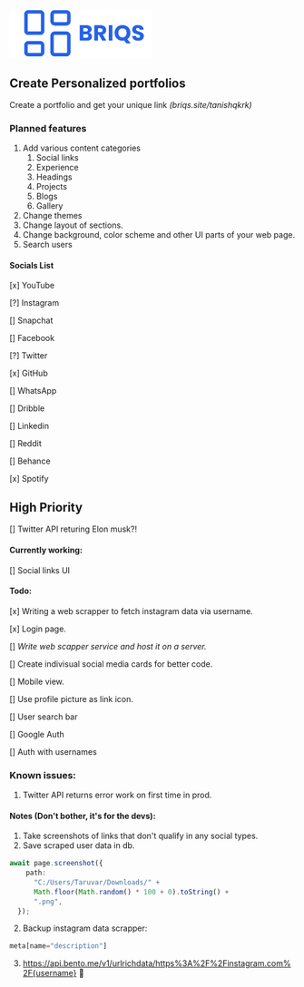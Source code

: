 <img width="50%" src="./public/logo_long.png" />

## Create Personalized portfolios
Create a portfolio and get your unique link _(briqs.site/tanishqkrk)_
<!-- ### Core functionlaity -->

### Planned features
1. Add various content categories
   1. Social links
   2. Experience
   3. Headings
   4. Projects
   5. Blogs
   6. Gallery
2. Change themes
3. Change layout of sections.
4. Change background, color scheme and other UI parts of your web page.
5. Search users

#### Socials List
[x] YouTube

[?] Instagram

[] Snapchat

[] Facebook

[?] Twitter

[x] GitHub

[] WhatsApp

[] Dribble

[] Linkedin

[] Reddit

[] Behance

[x] Spotify

## High Priority
[] Twitter API returing Elon musk?!

#### Currently working:
[] Social links UI

#### Todo:
[x] Writing a web scrapper to fetch instagram data via username.

[x] Login page.

[] *Write web scapper service and host it on a server.*

[] Create indivisual social media cards for better code.

[] Mobile view.

[] Use profile picture as link icon.

[] User search bar

[] Google Auth

[] Auth with usernames


### Known issues: 
1. Twitter API returns error work on first time in prod.

#### Notes (Don't bother, it's for the devs):
1. Take screenshots of links that don't qualify in any social types.
2. Save scraped user data in db.

```ts
await page.screenshot({
    path:
      "C:/Users/Taruvar/Downloads/" +
      Math.floor(Math.random() * 100 + 0).toString() +
      ".png",
  });
```
2. Backup instagram data scrapper: 
```js
meta[name="description"]
```
3. https://api.bento.me/v1/urlrichdata/https%3A%2F%2Finstagram.com%2F{username} 🤫